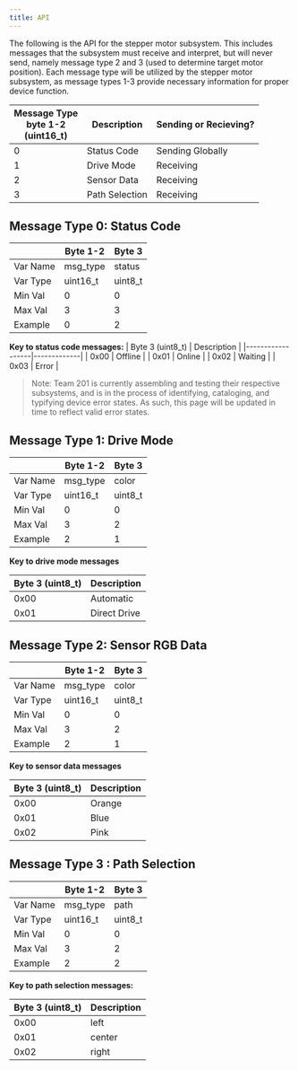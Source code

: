 ```yaml
---
title: API
---
```


The following is the API for the stepper motor subsystem. This includes messages that the subsystem must receive and interpret, but will never send, namely message type 2 and 3 (used to determine target motor position). Each message type will be utilized by the stepper motor subsystem, as message types 1-3 provide necessary information for proper device function.

|Message Type <br> byte 1-2 <br>(uint16_t) | Description | Sending or Recieving? |
|-------------------|---------------|-------------|
|0                  | Status Code   | Sending Globally |
|1                  | Drive Mode    | Receiving |
|2                  | Sensor Data   | Receiving |
|3                  | Path Selection| Receiving |

## Message Type 0: Status Code
|         |  Byte 1-2  | Byte 3 | 
|---------|----------|---------|
|Var Name | msg_type | status  |
|Var Type | uint16_t | uint8_t |
|Min Val  | 0        | 0       | 
|Max Val  | 3        | 3       |
|Example  | 0        | 2       |

**Key to status code messages:** 
| Byte 3 (uint8_t) | Description |
|------------------|-------------|
| 0x00             | Offline     |
| 0x01             | Online      |
| 0x02             | Waiting     |
| 0x03             | Error       |

>Note: Team 201 is currently assembling and testing their respective subsystems, and is in the process of identifying, cataloging, and typifying device error states. As such, this page will be updated in time to reflect valid error states.

## Message Type 1: Drive Mode 

|         |  Byte 1-2  |  Byte 3 |
|---------|-----------|----------|
|Var Name | msg_type  | color    |
|Var Type | uint16_t  | uint8_t  | 
|Min Val  | 0         | 0        |
|Max Val  | 3         | 2        |
|Example  | 2         | 1        |

**Key to drive mode messages**  

| Byte 3 (uint8_t) | Description |
|------------------|-------------|
| 0x00             | Automatic   |
| 0x01             | Direct Drive|

## Message Type 2: Sensor RGB Data 

|         |  Byte 1-2  |  Byte 3 |
|---------|-----------|----------|
|Var Name | msg_type  | color    |
|Var Type | uint16_t  | uint8_t  | 
|Min Val  | 0         | 0        |
|Max Val  | 3         | 2        |
|Example  | 2         | 1        |

**Key to sensor data messages**

| Byte 3 (uint8_t) | Description |
|------------------|-------------|
| 0x00             | Orange         |
| 0x01             | Blue       |
| 0x02             | Pink        |

## Message Type 3 : Path Selection  

|         |  Byte 1-2  | Byte 3 |
|---------|------------|--------|
|Var Name | msg_type   | path   |
|Var Type | uint16_t   | uint8_t|
|Min Val  | 0          | 0      |
|Max Val  | 3          | 2      |
|Example  | 2          | 2      |

**Key to path selection messages:**

| Byte 3 (uint8_t) | Description |
|------------------|-------------|
| 0x00             | left        |
| 0x01             | center      |
| 0x02             | right       |
